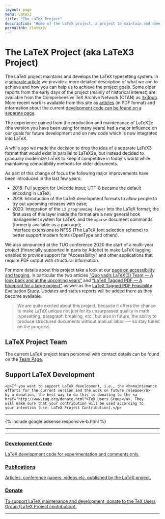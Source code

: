 ```yaml
---
layout: page
menu: Latex3
title: "The LaTeX Project"
description: "Home of the LaTeX project, a project to maintain and develop the LaTeX typesetting system."
permalink: /latex3/
---
```


# The LaTeX Project (aka LaTeX3 Project)

The LaTeX project maintains and develops the LaTeX typesetting
system. In a <a
href="{{site.baseurl}}/help/documentation/ltx3info.pdf"
target="_blank"
onclick="vgwPixelCall('51fc82f5083e42e49d51d818c781d70b');">separate
article</a> we provide a more detailed description of what we aim to
achieve and how you can help us to achieve the project goals. Some
older reports from the early days of the project (mainly of
historical interest) are available from the Comprehensive TeX
Archive Network (CTAN) as
[ltx3pub](https://www.ctan.org/tex-archive/info/ltx3pub). More recent
work is available from this site as
[articles]({{site.baseurl}}/publications/) (in PDF format) and
information about the current [development code can be found on a
separate page]({{site.baseurl}}/latex3/code/).

The experience gained from the production and maintenance of LaTeX2e
(the version you have been using for many years) had a major influence on our
goals for future development and on new code which is now integrated
into LaTeX.

A while ago we made the decision to drop the idea of a separate LaTeX3
format that would exist in parallel to LaTeX2e, but instead decided to gradually modernize
LaTeX to keep it competitive in today's world while maintaining
compatibility methods for older documents.

As part of this change of focus the following major improvements have
been introduced in the last few years:
+ 2018: Full support for Unicode input; UTF-8 became the default encoding
  in LaTeX;
+ 2019: Introduction of the LaTeX development formats to allow people to
   try out upcoming releases with ease;
+ 2020: Integration of the `L3 programming layer` into the LaTeX
     format; the first uses of this layer inside the format are a new general hook management system
     for LaTeX, and the `xparse` document commands (formerly available as a package);<br>
     Interface extensions to NFSS (The LaTeX font
     selection scheme) to better support modern fonts (OpenType and
     others).

We also announced at the TUG conference 2020 the start of a multi-year
project (financially supported in parts by Adobe) to make LaTeX
tagging enabled to provide support for "Accessibility" and other
applications that require PDF output with structural information.

For more details about this project take a look at our [page on accessibility and
tagging]({{site.baseurl}}/publications/indexbytopic/pdf/), in
particular the two articles
<a href="{{site.baseurl}}/publications/2020-FMi-TUB-tb128mitt-quovadis.pdf" target="_blank" onclick="vgwPixelCall('a0b5f4cd18144b338d5a36e2651f2cce');">"Quo vadis LaTeX(3) Team — A look back and at the upcoming years"</a>
and
<a href="{{site.baseurl}}/publications/2020-FMi-TUB-tb129mitt-tagpdf.pdf" target="_blank" onclick="vgwPixelCall('be7595c59bf34ca8b4366dfa05816e17');">"LaTeX Tagged PDF — A blueprint for a large project"</a>
as well as the
<a href="{{site.baseurl}}/publications/2020-tagged-pdf-feasibility.pdf" target="_blank" onclick="vgwPixelCall('c1e17b6fed7b4e0fac9032b4aad469c9');">LaTeX Tagged PDF Feasibility Evaluation Study</a>.
Updates and status reports will be added there as they become
available.

> We are quite excited about this project, because it offers the chance
> to make LaTeX unique not just for its unsurpassed quality in math
> typesetting, paragraph breaking, etc., but also in future, the ability to
> produce structured documents without manual labor --- so stay tuned on
> the progress.
 
<div class="row">
  <div class="col cell1of2">
    <h2>LaTeX Project Team</h2>
    <p>The current LaTeX project team personnel with contact details
    can be found on the <a href="{{ "/about/team" | prepend: site.baseurl }}">Team Page</a>.
    </p>
  </div>
  <div class="col cell1of2">
    <h2>Support LaTeX Development</h2>
    
    <p>If you want to support LaTeX development, i.e., the <b>maintenance
    efforts for the current version and the work on future release</b>
    by a donation, the best way to do this is donating to the <a
    href="http://www.tug.org/donate.html">TeX Users Group</a>. They
    will make sure that your contribution will be used according to
    your intention (use: LaTeX Project Contribution).</p>
    
  </div>
</div>

<hr>
<div class="row">{% include google.adsense.responsive-b.html %}</div><hr> 
<hr>

<div class="row teaser">
  <section class="col cell1of3">
    <a href="{{ "/latex3/code/" | prepend: site.baseurl }}">
      <h3>Development Code</h3>
      <p>LaTeX development code  for experimentation and comments only.</p>
    </a>
  </section>
  <section class="col cell1of3">
    <a href="{{ "/publications/" | prepend: site.baseurl }}">
      <h3>Publications</h3>
      <p>Articles, conference papers, videos etc. published by the LaTeX project.</p>
    </a>
  </section>
  <section class="col cell1of3">
    <a href="https://www.tug.org/donate.html">
      <h3>Donate</h3>
      <p>To support LaTeX maintenance and development, donate to the TeX Users Group (LaTeX Project contribution).</p>
    </a>
  </section>
</div>

<hr>

<img src="https://ssl-vg03.met.vgwort.de/na/79785ceeed5a46bc994c9777c7e614ce" width="1" height="1" alt="">


